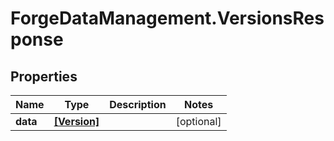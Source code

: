 # ForgeDataManagement.VersionsResponse

## Properties
Name | Type | Description | Notes
------------ | ------------- | ------------- | -------------
**data** | [**[Version]**](Version.md) |  | [optional] 


